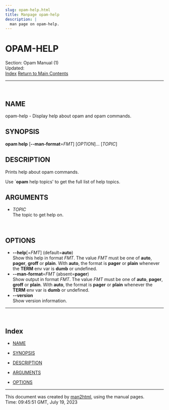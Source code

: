 ```yaml
---
slug: opam-help.html
title: Manpage opam-help
description: |
  man page on opam-help.
---
```

# OPAM-HELP

Section: Opam Manual (1)  
Updated:  
[Index](#index) [Return to Main Contents](index.html)

-----

<span id="lbAB"> </span>

## NAME

opam-help - Display help about opam and opam commands.
<span id="lbAC"> </span>

## SYNOPSIS

**opam help** \[**--man-format**=*FMT*\] \[*OPTION*\]… \[*TOPIC*\]
<span id="lbAD"> </span>

## DESCRIPTION

Prints help about opam commands.

Use \`**opam** help topics' to get the full list of help topics.
<span id="lbAE"> </span>

## ARGUMENTS

  - *TOPIC*  
    The topic to get help on.

<span id="lbAF"> </span>

## OPTIONS

  - **--help**\[=*FMT*\] (default=**auto**)  
    Show this help in format *FMT*. The value *FMT* must be one of
    **auto**, **pager**, **groff** or **plain**. With **auto**, the
    format is **pager** or **plain** whenever the **TERM** env var is
    **dumb** or undefined.
  - **--man-format**=*FMT* (absent=**pager**)  
    Show output in format *FMT*. The value *FMT* must be one of
    **auto**, **pager**, **groff** or **plain**. With **auto**, the
    format is **pager** or **plain** whenever the **TERM** env var is
    **dumb** or undefined.
  - **--version**  
    Show version information.

-----

<span id="index"> </span>

## Index

  - [NAME](#lbAB)

  - [SYNOPSIS](#lbAC)

  - [DESCRIPTION](#lbAD)

  - [ARGUMENTS](#lbAE)

  - [OPTIONS](#lbAF)

-----

This document was created by [man2html](/cgi-bin/man/man2html), using
the manual pages.  
Time: 09:45:51 GMT, July 19, 2023
